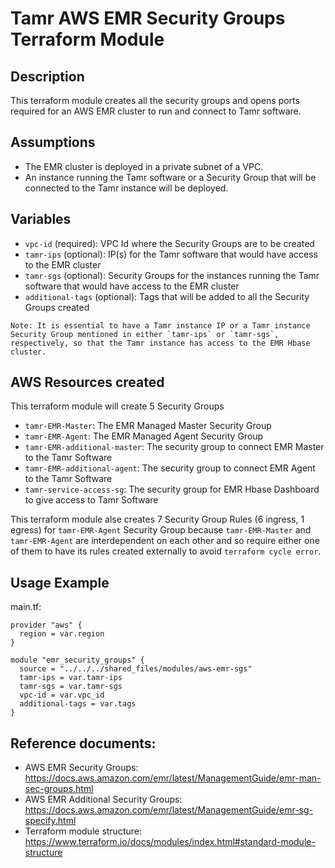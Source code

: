 # Tamr AWS EMR Security Groups Terraform Module

## Description
This terraform module creates all the security groups and opens ports required for an AWS EMR cluster to run and connect to Tamr software.

## Assumptions
* The EMR cluster is deployed in a private subnet of a VPC.
* An instance running the Tamr software or a Security Group that will be connected to the Tamr instance will be deployed.

## Variables
* `vpc-id` (required): VPC Id where the Security Groups are to be created
* `tamr-ips` (optional): IP(s) for the Tamr software that would have access to the EMR cluster
* `tamr-sgs` (optional): Security Groups for the instances running the Tamr software that would have access to the EMR cluster
* `additional-tags` (optional): Tags that will be added to all the Security Groups created

```
Note: It is essential to have a Tamr instance IP or a Tamr instance Security Group mentioned in either `tamr-ips` or `tamr-sgs`, respectively, so that the Tamr instance has access to the EMR Hbase cluster.
```

## AWS Resources created
This terraform module will create 5 Security Groups
* `tamr-EMR-Master`: The EMR Managed Master Security Group
* `tamr-EMR-Agent`: The EMR Managed Agent Security Group
* `tamr-EMR-additional-master`: The security group to connect EMR Master to the Tamr Software
* `tamr-EMR-additional-agent`: The security group to connect EMR Agent to the Tamr Software
* `tamr-service-access-sg`: The security group for EMR Hbase Dashboard to give access to Tamr Software

This terraform module alse creates 7 Security Group Rules (6 ingress, 1 egress) for `tamr-EMR-Agent` Security Group because `tamr-EMR-Master` and `tamr-EMR-Agent` are interdependent on each other and so require either one of them to have its rules created externally to avoid `terraform cycle error`.

## Usage Example
main.tf: 
```
provider "aws" {
  region = var.region
}

module "emr_security_groups" {
  source = "../../../shared_files/modules/aws-emr-sgs"
  tamr-ips = var.tamr-ips
  tamr-sgs = var.tamr-sgs
  vpc-id = var.vpc_id
  additional-tags = var.tags
}
``` 

## Reference documents:
* AWS EMR Security Groups: https://docs.aws.amazon.com/emr/latest/ManagementGuide/emr-man-sec-groups.html
* AWS EMR Additional Security Groups: https://docs.aws.amazon.com/emr/latest/ManagementGuide/emr-sg-specify.html
* Terraform module structure: https://www.terraform.io/docs/modules/index.html#standard-module-structure